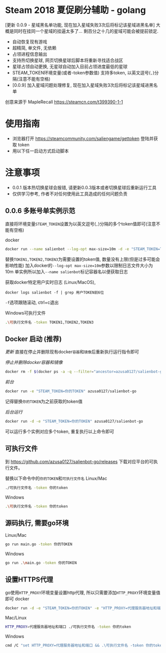 # Steam 2018 夏促刷分辅助 - golang

[更新 0.0.9 - 星域黑名单功能, 现在加入星域失败3次后将标记该星域进黑名单]
大概是同时在挂同一个星域的挂逼太多了... 剩百分之十几的星域可能会被提前锁定.

- 自动恢复现有游戏
- 超精简, 单文件, 无依赖
- 占领进程信息输出
- 支持热切换星球, 网页切换星球后脚本将重新寻找适合战区
- 星球占领自动更换, 无星球自动加入目前占领进度最低的星球
- STEAM_TOKEN环境变量(或者-token参数值) 支持多token, 以英文逗号(`,`)分隔(注意不能有空格)
- [0.0.9] 加入星域问题处理修复, 现在加入星域失败3次后将标记该星域进黑名单

创意来源于 MapleRecall https://steamcn.com/t399390-1-1

# 使用指南
- 浏览器打开 https://steamcommunity.com/saliengame/gettoken 登陆并获取 token
- 用以下任一启动方式启动脚本

# 注意事项
- 0.0.1 版本热切换星球会报错, 请更新0.0.3版本或者切换星球后重新运行工具
- 仅供学习参考, 作者不对任何使用此工具造成的任何问题负责

## 0.0.6 多账号单实例示范
直接将环境变量`STEAM_TOKEN`设置为以英文逗号(`,`)分隔的多个token值即可(注意不能有空格)

docker
```bash
docker run --name salienbot --log-opt max-size=10m -d -e "STEAM_TOKEN=TOKEN1,TOKEN2,TOKEN3" azusa0127/salienbot-go
```
替换`TOKEN1,TOKEN2,TOKEN3`为需要设置的token值, 数量没有上限(但是过多可能会影响性能)
加入docker的`--log-opt max-size=10m`参数以限制日志文件大小为10m
单实例所以加入`--name salienbot`标记容器名以便获取日志

获取docker特定用户实时日志 (Linux/MacOS),
```
docker logs salienbot -f | grep 用户TOKEN前6位
```
`-f`选项跟随滚动, ctrl+c退出


Windows可执行文件
```bash
.\可执行文件名 -token TOKEN1,TOKEN2,TOKEN3
```

## Docker 启动 (推荐)
*更新*
直接在停止并删除现有docker`容器`和`镜像`后重新执行运行指令即可

*停止并删除docker容器和镜像*
```bash
docker rm -f $(docker ps -a -q --filter="ancestor=azusa0127/salienbot-go") && docker rmi -f azusa0127/salienbot-go
```

*前台*
```bash
docker run -e "STEAM_TOKEN=你的TOKEN" azusa0127/salienbot-go
```
记得替换`你的TOKEN`为之前获取的token值

*后台运行*
```bash
docker run -d -e "STEAM_TOKEN=你的TOKEN" azusa0127/salienbot-go
```
可以运行多个实例对应多个token, 重复执行以上命令即可


## 可执行文件
到 https://github.com/azusa0127/salienbot-go/releases 下载对应平台的可执行文件。

替换以下命令中的`你的TOKEN`和`可执行文件名`
Linux/Mac
```bash
./可执行文件名 -token 你的token
```

Windows
```bash
.\可执行文件名 -token 你的token
```


## 源码执行, 需要go环境
Linux/Mac
```bash
go run main.go -token 你的TOKEN
```

Windows
```bash
go run .\main.go -token 你的TOKEN
```

## 设置HTTPS代理
go使用`HTTP_PROXY`环境变量设置http代理, 所以只需要添加`HTTP_PROXY`环境变量值即可
docker
```bash
docker run -d -e "STEAM_TOKEN=你的TOKEN" -e "HTTP_PROXY=代理服务器地址和端口" azusa0127/salienbot-go
```

Mac/Linux
```bash
HTTP_PROXY=代理服务器地址和端口 ./可执行文件名 -token 你的token
```

Windows
```bash
cmd /C "set HTTP_PROXY=代理服务器地址和端口 && .\可执行文件名 -token 你的token"
```
